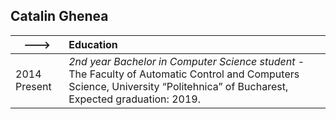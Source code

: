 ## Catalin Ghenea

| --->       | Education |
| ------------- |:-------------| 
|2014 Present | *2nd year Bachelor in Computer Science student* - The Faculty of Automatic Control and Computers Science, University “Politehnica” of Bucharest, Expected graduation: 2019. |       